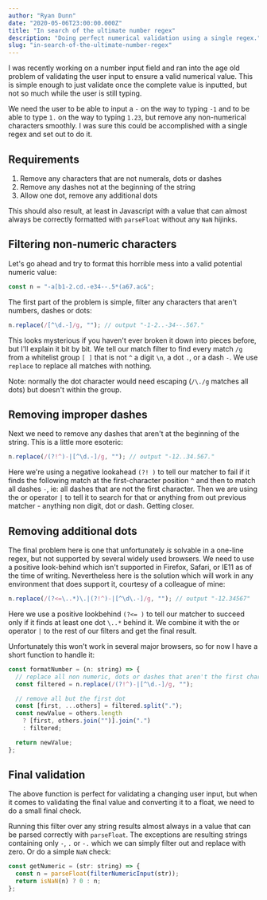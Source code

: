 ```yaml
---
author: "Ryan Dunn"
date: "2020-05-06T23:00:00.000Z"
title: "In search of the ultimate number regex"
description: "Doing perfect numerical validation using a single regex."
slug: "in-search-of-the-ultimate-number-regex"
---
```


I was recently working on a number input field and ran into the age old problem of validating the user input to ensure a valid numerical value. This is simple enough to just validate once the complete value is inputted, but not so much while the user is still typing.

We need the user to be able to input a `-` on the way to typing `-1` and to be able to type `1.` on the way to typing `1.23`, but remove any non-numerical characters smoothly. I was sure this could be accomplished with a single regex and set out to do it.

## Requirements

1. Remove any characters that are not numerals, dots or dashes
2. Remove any dashes not at the beginning of the string
3. Allow one dot, remove any additional dots

This should also result, at least in Javascript with a value that can almost always be correctly formatted with `parseFloat` without any `NaN` hijinks.

## Filtering non-numeric characters

Let's go ahead and try to format this horrible mess into a valid potential numeric value:

```javascript
const n = "-a[b1-2.cd.-e34--.5*(a67.ac&";
```

The first part of the problem is simple, filter any characters that aren't numbers, dashes or dots:

```javascript
n.replace(/[^\d.-]/g, ""); // output "-1-2..-34--.567."
```

This looks mysterious if you haven't ever broken it down into pieces before, but I'll explain it bit by bit. We tell our match filter to find every match `/g` from a whitelist group `[ ]` that is not `^` a digit `\n`, a dot `.`, or a dash `-`. We use `replace` to replace all matches with nothing.

Note: normally the dot character would need escaping (`/\./g` matches all dots) but doesn't within the group.

## Removing improper dashes

Next we need to remove any dashes that aren't at the beginning of the string. This is a little more esoteric:

```javascript
n.replace(/(?!^)-|[^\d.-]/g, ""); // output "-12..34.567."
```

Here we're using a negative lookahead `(?! )` to tell our matcher to fail if it finds the following match at the first-character position `^` and then to match all dashes `-`, ie: all dashes that are not the first character. Then we are using the or operator `|` to tell it to search for that or anything from out previous matcher - anything non digit, dot or dash. Getting closer.

## Removing additional dots

The final problem here is one that unfortunately _is_ solvable in a one-line regex, but not supported by several widely used browsers. We need to use a positive look-behind which isn't supported in Firefox, Safari, or IE11 as of the time of writing. Nevertheless here is the solution which will work in any environment that does support it, courtesy of a colleague of mine:

```javascript
n.replace(/(?<=\..*)\.|(?!^)-|[^\d\.-]/g, ""); // output "-12.34567"
```

Here we use a positive lookbehind `(?<= )` to tell our matcher to succeed only if it finds at least one dot `\..*` behind it. We combine it with the or operator `|` to the rest of our filters and get the final result.

Unfortunately this won't work in several major browsers, so for now I have a short function to handle it:

```javascript
const formatNumber = (n: string) => {
  // replace all non numeric, dots or dashes that aren't the first char
  const filtered = n.replace(/(?!^)-|[^\d.-]/g, "");

  // remove all but the first dot
  const [first, ...others] = filtered.split(".");
  const newValue = others.length
    ? [first, others.join("")].join(".")
    : filtered;

  return newValue;
};
```

## Final validation

The above function is perfect for validating a changing user input, but when it comes to validating the final value and converting it to a float, we need to do a small final check.

Running this filter over any string results almost always in a value that can be parsed correctly with `parseFloat`. The exceptions are resulting strings containing only `-`, `.` or `-.` which we can simply filter out and replace with zero. Or do a simple `NaN` check:

```javascript
const getNumeric = (str: string) => {
  const n = parseFloat(filterNumericInput(str));
  return isNaN(n) ? 0 : n;
};
```
